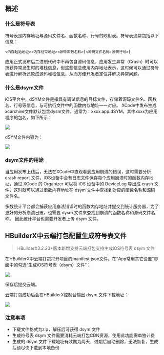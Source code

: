## 概述

### 什么是符号表
符号表是内存地址与源码文件名、函数名称、行号的映射表。符号表通常包括以下信息：
```
<内存起始地址><内存结束地址><源码函数名称>[<源码文件名称:源码行号>]
```
应用正式发布后二进制代码中不再包含源码信息，应用发生异常（Crash）时可以捕获异常发生时的堆栈信息，但这些信息使用内存地址表示，这时候可以通过符号表进行解析还原成源码堆栈信息，从而方便开发者定位并解决异常问题。


### 什么是dsym文件
iOS平台中，dSYM文件是指具有调试信息的目标文件，存储着源码文件名、函数名、行号等信息，与可执行文件中的函数内存地址一一对应。
XCode中发布生成xcarchive文件默认包含dysm文件，通常为：xxxx.app.dSYM，其中xxxx为应用程序的包名，如下所示：

![](https://dcloud-img.oss-cn-hangzhou.aliyuncs.com/client/doc/ios/dsym-xcarchive.png)

dSYM文件内容为：

![](https://dcloud-img.oss-cn-hangzhou.aliyuncs.com/client/doc/ios/dsym-content.png)


### dsym文件的用途
当应用发布上线后，无法在XCode中直观看到应用崩溃的错误，这时需要分析 crash report 文件，iOS设备中会有日志文件保存每个应用崩溃时的函数内存地址，通过 XCode 的 Organizer 可以将 iOS 设备中的 DeviceLog 导出成 crash 文件，这时就可以通过函数内存地址在 dsym 文件中查找到对应的函数名称和源码文件名。

多数统计平台都会捕获应用崩溃错误时的函数内存地址并提交到统计服务器，为了更好的分析崩溃日志，也需要 dysm 文件来查找到崩溃的函数名称和源码文件名称。
因此统计平台也需要开发者上传 dsym 文件。


## HBuilderX中云端打包配置生成符号表文件

> HBuilderX3.2.23+版本新增支持云端打包支持生成iOS符号表 dsym 文件

在HBuilderX中云端打包打开项目的manifest.json文件，在“App常用其它设置”界面中的勾选“生成iOS符号表（dsym）文件”：

![](https://dcloud-img.oss-cn-hangzhou.aliyuncs.com/client/doc/ios/dsym-hx.png)

保存后提交云端。

云端打包成功后会在HBuilderX控制台输出 dsym 文件下载地址：

![](https://dcloud-img.oss-cn-hangzhou.aliyuncs.com/client/doc/ios/dsym-download.png)

### 注意事项
- 下载文件格式为zip，解压后可获得 dsym 文件
- 生成符号表 dsym 文件需要消耗云端打包CDN资源，使用此功能需单独计费
- 生成的 dsym 文件下载地址有效期为两天，过期后自动删除，无法恢复，生成后请尽快下载到本地备份

